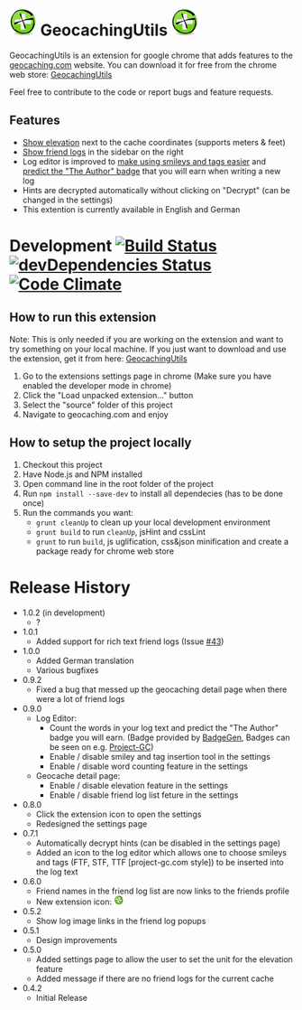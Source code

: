 # ![](source/img/appIcon/appIcon48.png) GeocachingUtils ![](source/img/appIcon/appIcon48.png) 
GeocachingUtils is an extension for google chrome that adds features to the  [geocaching.com](http://www.geocaching.com) website. You can download it for free from the chrome web store: [GeocachingUtils](https://chrome.google.com/webstore/detail/geocaching-utils/aiddapoflafkbecobkoiakgagaijacaa)

Feel free to contribute to the code or report bugs and feature requests.

## Features
- [Show elevation](readMeResources/ElevationFeature.png)  next to the cache coordinates (supports meters & feet)
- [Show friend logs](readMeResources/FriendListFeature.gif) in the sidebar on the right
- Log editor is improved to [make using smileys and tags easier](readMeResources/EditorEnhancementFeature.gif) and [predict the "The Author" badge](readMeResources/EditorEnhancementWordCountFeature.gif) that you will earn when writing a new log
- Hints are decrypted automatically without clicking on "Decrypt" (can be changed in the settings)
- This extention is currently available in English and German

# Development [![Build Status](https://travis-ci.org/ControlTheBit/geocachingUtils.svg?branch=master)](https://travis-ci.org/ControlTheBit/geocachingUtils) [![devDependencies Status](https://david-dm.org/ControlTheBit/geocachingUtils/dev-status.svg)](https://david-dm.org/ControlTheBit/geocachingUtils?type=dev) [![Code Climate](https://codeclimate.com/github/ControlTheBit/geocachingUtils/badges/gpa.svg)](https://codeclimate.com/github/ControlTheBit/geocachingUtils)

## How to run this extension
Note: This is only needed if you are working on the extension and want to try something on your local machine. If you just want to download and use the extension, get it from here: [GeocachingUtils](https://chrome.google.com/webstore/detail/geocaching-utils/aiddapoflafkbecobkoiakgagaijacaa)

1. Go to the extensions settings page in chrome (Make sure you have enabled the developer mode in chrome)
2. Click the "Load unpacked extension..." button
3. Select the "source" folder of this project
4. Navigate to geocaching.com and enjoy

## How to setup the project locally
1. Checkout this project
2. Have Node.js and NPM installed
3. Open command line in the root folder of the project
4. Run `npm install --save-dev` to install all dependecies (has to be done once)
5. Run the commands you want:
	- `grunt cleanUp` to clean up your local development environment
	- `grunt build` to run `cleanUp`, jsHint and cssLint
	- `grunt` to run `build`, js uglification, css&json minification and create a package ready for chrome web store

# Release History
- 1.0.2 (in development)
	- ?
- 1.0.1
	- Added support for rich text friend logs (Issue [#43](/../../issues/43))
- 1.0.0
	- Added German translation
	- Various bugfixes
- 0.9.2
	- Fixed a bug that messed up the geocaching detail page when there were a lot of friend logs
- 0.9.0
	- Log Editor:
		- Count the words in your log text and predict the "The Author" badge you will earn. (Badge provided by [BadgeGen](http://www.badgegen.com/), Badges can be seen on e.g. [Project-GC](http://www.project-gc.com/))
		- Enable / disable smiley and tag insertion tool in the settings
		- Enable / disable word counting feature in the settings
	- Geocache detail page:
		- Enable / disable elevation feature in the settings
		- Enable / disable friend log list feture in the settings
- 0.8.0
	- Click the extension icon to open the settings
	- Redesigned the settings page
- 0.7.1
	- Automatically decrypt hints (can be disabled in the settings page)
	- Added an icon to the log editor which allows one to choose smileys and tags (FTF, STF, TTF [project-gc.com style]) to be inserted into the log text
- 0.6.0
	- Friend names in the friend log list are now links to the friends profile
	- New extension icon: ![](source/img/appIcon/appIcon16.png) 
- 0.5.2
	- Show log image links in the friend log popups
- 0.5.1
	- Design improvements
- 0.5.0
	- Added settings page to allow the user to set the unit for the elevation feature
	- Added message if there are no friend logs for the current cache
- 0.4.2
	- Initial Release
